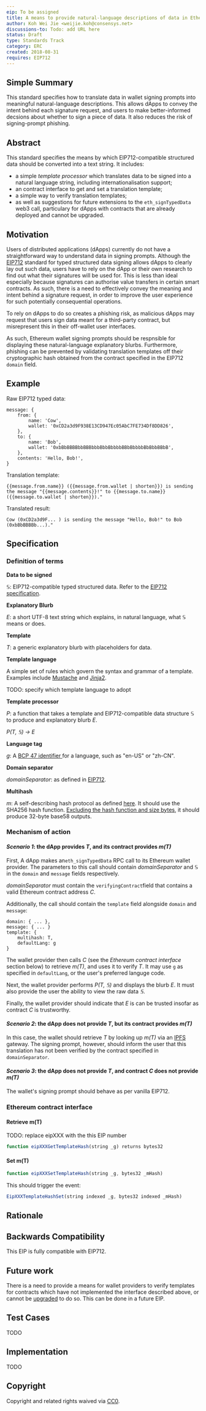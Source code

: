 ```yaml
---
eip: To be assigned
title: A means to provide natural-language descriptions of data in Ethereum signing prompts
author: Koh Wei Jie <weijie.koh@consensys.net>
discussions-to: Todo: add URL here
status: Draft
type: Standards Track
category: ERC
created: 2018-08-31
requires: EIP712
---
```


## Simple Summary
<!--"If you can't explain it simply, you don't understand it well enough." Provide a simplified and layman-accessible explanation of the EIP.-->

This standard specifies how to translate data in wallet signing prompts into meaningful natural-language descriptions. This allows dApps to convey the intent behind each signature request, and users to make better-informed decsions about whether to sign a piece of data. It also reduces the risk of signing-prompt phishing.

## Abstract
<!--A short (~200 word) description of the technical issue being addressed.-->

This standard specifies the means by which EIP712-compatible structured data should be converted into a text string. It includes:

* a simple *template processor* which translates data to be signed into a natural language string, including internationalisation support;
* an contract interface to get and set a translation template;
* a simple way to verify translation templates;
* as well as suggestions for future extensions to the `eth_signTypedData` web3 call, particulary for dApps with contracts that are already deployed and cannot be upgraded.

## Motivation
<!--The motivation is critical for EIPs that want to change the Ethereum protocol. It should clearly explain why the existing protocol specification is inadequate to address the problem that the EIP solves. EIP submissions without sufficient motivation may be rejected outright.-->

Users of distributed applications (dApps) currently do not have a straightforward way to understand data in signing prompts. Although the [EIP712](https://github.com/ethereum/EIPs/blob/master/EIPS/eip-712.md) standard for typed structured data signing allows dApps to clearly lay out such data, users have to rely on the dApp or their own research to find out what their signatures will be used for. This is less than ideal especially because signatures can authorise value transfers in certain smart contracts. As such, there is a need to effectively convey the meaning and intent behind a signature request,  in order to improve the user experience for such potentially consequential operations.

To rely on dApps to do so creates a phishing risk, as malicious dApps may request that users sign data meant for a third-party contract, but misrepresent this in their off-wallet user interfaces.

As such, Ethereum wallet signing prompts should be respnsible for displaying these natural-language explanatory blurbs. Furthermore, phishing can be prevented by validating translation templates off their cryptographic hash obtained from the contract specified in the EIP712 `domain` field.

## Example

Raw EIP712 typed data:

```
message: {
    from: {
        name: 'Cow',
        wallet: '0xCD2a3d9F938E13CD947Ec05AbC7FE734Df8DD826',
    },
    to: {
        name: 'Bob',
        wallet: '0xbBbBBBBbbBBBbbbBbbBbbbbBBbBbbbbBbBbbBBbB',
    },
    contents: 'Hello, Bob!',
}
```

Translation template:

```
{{message.from.name}} ({{message.from.wallet | shorten}}) is sending the message "{{message.contents}}!" to {{message.to.name}} ({{message.to.wallet | shorten}})."
```

Translated result:

```
Cow (0xCD2a3d9F... ) is sending the message "Hello, Bob!" to Bob (0xbBbBBBBb...)."
```

## Specification
<!--The technical specification should describe the syntax and semantics of any new feature. The specification should be detailed enough to allow competing, interoperable implementations for any of the current Ethereum platforms (go-ethereum, parity, cpp-ethereum, ethereumj, ethereumjs, and [others](https://github.com/ethereum/wiki/wiki/Clients)).-->

### Definition of terms

**Data to be signed**

𝕊: EIP712-compatible typed structured data. Refer to the [EIP712 specification](https://github.com/ethereum/EIPs/blob/master/EIPS/eip-712.md#definition-of-typed-structured-data-%F0%9D%95%8A).

**Explanatory Blurb**

*E*: a short UTF-8 text string which explains, in natural language, what 𝕊 means or does.

**Template**

*T*: a generic explanatory blurb with placeholders for data.

**Template language**

A simple set of rules which govern the syntax and grammar of a template. Examples include [Mustache](https://mustache.github.io/) and [Jinja2](http://jinja.pocoo.org).

TODO: specify which template language to adopt

**Template processor**

*P*: a function that takes a template and EIP712-compatible data structure 𝕊 to produce and explanatory blurb *E*.

*P(T, 𝕊) → E*

**Language tag**

*g*: A [BCP 47 identifier ](https://tools.ietf.org/rfc/bcp/bcp47.txt) for a language, such as "en-US" or "zh-CN".

**Domain separator**

*domainSeparator*: as defined in [EIP712](https://github.com/ethereum/EIPs/blob/master/EIPS/eip-712.md#definition-of-domainseparator).

**Multihash**

*m*: A self-describing hash protocol as defined [here](https://github.com/multiformats/multihash). It should use the SHA256 hash function. [Excluding the hash function and size bytes](https://ethereum.stackexchange.com/a/17112), it should produce 32-byte base58 outputs.

### Mechanism of action

#### *Scenario 1*: the dApp provides *T*, and its contract provides *m(T)*

First, A dApp makes an`eth_signTypedData` RPC call to its Ethereum wallet provider. The parameters to this call should contain *domainSeparator* and 𝕊 in the `domain` and `message` fields respectively.

*domainSeparator* must contain the `verifyingContract`field that contains a valid Ethereum contract address *C*.

Additionally, the call should contain the `template` field alongside `domain` and `message`:
	
```
domain: { ... },
message: { ... }
template: {
	multihash: T,
	defaultLang: g
}
```

The wallet provider then calls *C* (see the *Ethereum contract interface*  section below) to retrieve *m(T)*, and uses it to verify *T*. It may use `g` as specified in `defaultLang`, or the user's preferred languge code.

Next, the wallet provider performs *P(T, 𝕊)* and displays the blurb *E*. It must also provide the user the ability to view the raw data *𝕊*.

Finally, the wallet provider should indicate that *E* is can be trusted insofar as contract *C* is trustworthy.

#### *Scenario 2*: the dApp does not provide *T*, but its contract provides *m(T)*

In this case, the wallet should retrieve *T* by looking up *m(T)* via an [IPFS](https://ipfs.io/) gateway. The signing prompt, however, should inform the user that this translation has not been verified by the contract specified in `domainSeparator`.

#### *Scenario 3*: the dApp does not provide *T*, and contract *C* does not provide *m(T)*

The wallet's signing prompt should behave as per vanilla EIP712.

### Ethereum contract interface

#### Retrieve m(T)

TODO: replace eipXXX with the this EIP number

```js
function eipXXXGetTemplateHash(string _g) returns bytes32
```

#### Set m(T)

```js
function eipXXXSetTemplateHash(string _g, bytes32 _mHash)
```

This should trigger the event:

```js
EipXXXTemplateHashSet(string indexed _g, bytes32 indexed _mHash)
```


## Rationale
<!--The rationale fleshes out the specification by describing what motivated the design and why particular design decisions were made. It should describe alternate designs that were considered and related work, e.g. how the feature is supported in other languages. The rationale may also provide evidence of consensus within the community, and should discuss important objections or concerns raised during discussion.-->

## Backwards Compatibility
<!--All EIPs that introduce backwards incompatibilities must include a section describing these incompatibilities and their severity. The EIP must explain how the author proposes to deal with these incompatibilities. EIP submissions
without a sufficient backwards compatibility treatise may be rejected outright.-->

This EIP is fully compatible with EIP712.

## Future work

There is a need to provide a means for wallet providers to verify templates for contracts which have not implemented the interface described above, or cannot be [upgraded](https://eips.ethereum.org/EIPS/eip-897) to do so. This can be done in a future EIP.

## Test Cases
<!--Test cases for an implementation are mandatory for EIPs that are affecting consensus changes. Other EIPs can choose to include links to test cases if applicable.-->

TODO

## Implementation
<!--The implementations must be completed before any EIP is given status "Final", but it need not be completed before the EIP is accepted. While there is merit to the approach of reaching consensus on the specification and rationale before writing code, the principle of "rough consensus and running code" is still useful when it comes to resolving many discussions of API details.-->

TODO

## Copyright
Copyright and related rights waived via [CC0](https://creativecommons.org/publicdomain/zero/1.0/).
